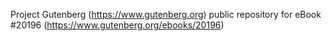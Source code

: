 Project Gutenberg (https://www.gutenberg.org) public repository for eBook #20196 (https://www.gutenberg.org/ebooks/20196)
